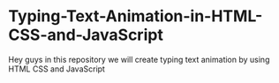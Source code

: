 # Typing-Text-Animation-in-HTML-CSS-and-JavaScript
Hey guys in this repository we will create typing text animation by using HTML CSS and JavaScript
